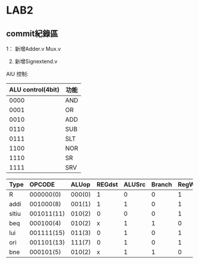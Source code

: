 # LAB2

## commit紀錄區
1： 新增Adder.v Mux.v

2.  新增Signextend.v


AlU 控制:


| ALU control(4bit) | 功能 |
| ----------------- | ---- |
| 0000              | AND  |
| 0001              | OR   |
| 0010              | ADD  |
| 0110              | SUB  |
| 0111              | SLT  |
|  1100                  |NOR      |
|  1110                 | SR     |
|  1111            |  SRV |



| Type  | OPCODE     | ALUop  | REGdst | ALUSrc | Branch | RegWrite |
|:----- |:---------- |:------ | ------ | ------ |:------ |:-------- |
| R     | 000000(0)  | 000(0) | 1      | 0      | 0      | 1        |
| addi  | 001000(8)  | 001(1) | 1       | 1       | 0      | 1        |
| sltiu | 001011(11) | 010(2) | 0       | 0       | 0      | 1        |
| beq   | 000100(4)  | 010(2) | x       | 1       | 1      | 0        |
| lui   | 001111(15) | 011(3) | 0       | 1       | 0      | 1        |
| ori   | 001101(13) | 111(7) | 0       | 1       | 0      | 1        |
| bne   | 000101(5)  | 010(2) | x       | 1       | 1      | 0        |
